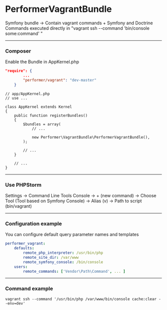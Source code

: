 PerformerVagrantBundle
====

Symfony bundle -> Contain vagrant commands + Symfony and Doctrine Commands executed directly in "vagrant ssh --command 'bin/console some:command' "

---------------------

### Composer

Enable the Bundle in AppKernel.php

```json
"require": {
        ...
        "performer/vagrant": "dev-master"
    }
```

```
// app/AppKernel.php
// use ...

class AppKernel extends Kernel
{
    public function registerBundles()
    {
        $bundles = array(
            // ...

            new Performer\VagrantBundle\PerformerVagrantBundle(),
        );

        // ...
    }

    // ...
}
```

---------------------

### Use PHPStorm

 Settings -> Command Line Tools Console -> + (new command) -> Choose Tool (Tool based on Symfony Console) -> Alias (v) -> Path to script (bin/vagrant)


---------------------

### Configuration example

You can configure default query parameter names and templates

```yaml
performer_vagrant:
    defaults:
        remote_php_interpreter: /usr/bin/php
        remote_site_dir: /var/www
        remote_symfony_console: /bin/console
    users:
        remote_commands: ['Vendor\Path\Command', ... ]
```

---------------------

### Command example

```
vagrant ssh --command '/usr/bin/php /var/www/bin/console cache:clear --env=dev'
```
